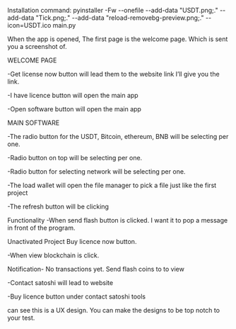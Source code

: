 Installation command:
    pyinstaller -Fw --onefile --add-data "USDT.png;." --add-data "Tick.png;." --add-data "reload-removebg-preview.png;." --icon=USDT.ico main.py


When the app is opened, The first page is the welcome page. Which is sent you a screenshot of.

WELCOME PAGE

-Get license now button will lead them to the website link I’ll give you the link.

-I have licence button will open the main app

-Open software button will open the main app


MAIN SOFTWARE

-The radio button for the USDT, Bitcoin, ethereum, BNB will be selecting per one.

-Radio button on top will be selecting per one.

-Radio button for selecting network will be selecting per one.

-The load wallet will open the file manager to pick a file just like the first project

-The refresh button will be clicking


Functionality
-When send flash button is clicked.
I want it to pop a message in front of the program.


Unactivated Project
Buy licence now button.

-When view blockchain is click.

Notification-
No transactions yet. Send flash coins to to view


-Contact satoshi will lead to website

-Buy licence button under contact satoshi tools





can see this is a UX design. You can make the designs to be top notch to your test.